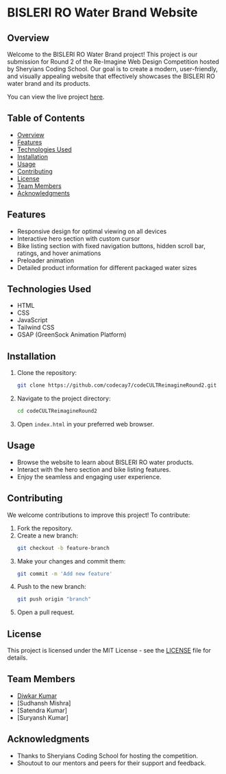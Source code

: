 # BISLERI RO Water Brand Website

## Overview
Welcome to the BISLERI RO Water Brand project! This project is our submission for Round 2 of the Re-Imagine Web Design Competition hosted by Sheryians Coding School. Our goal is to create a modern, user-friendly, and visually appealing website that effectively showcases the BISLERI RO water brand and its products.

You can view the live project [here](https://code-cult-reimagine-round2.vercel.app/).

## Table of Contents
- [Overview](#overview)
- [Features](#features)
- [Technologies Used](#technologies-used)
- [Installation](#installation)
- [Usage](#usage)
- [Contributing](#contributing)
- [License](#license)
- [Team Members](#team-members)
- [Acknowledgments](#acknowledgments)

## Features
- Responsive design for optimal viewing on all devices
- Interactive hero section with custom cursor
- Bike listing section with fixed navigation buttons, hidden scroll bar, ratings, and hover animations
- Preloader animation
- Detailed product information for different packaged water sizes

## Technologies Used
- HTML
- CSS
- JavaScript
- Tailwind CSS
- GSAP (GreenSock Animation Platform)


## Installation
1. Clone the repository:
    ```bash
    git clone https://github.com/codecay7/codeCULTReimagineRound2.git
    ```
2. Navigate to the project directory:
    ```bash
    cd codeCULTReimagineRound2
    ```
3. Open `index.html` in your preferred web browser.

## Usage
- Browse the website to learn about BISLERI RO water products.
- Interact with the hero section and bike listing features.
- Enjoy the seamless and engaging user experience.

## Contributing
We welcome contributions to improve this project! To contribute:
1. Fork the repository.
2. Create a new branch:
    ```bash
    git checkout -b feature-branch
    ```
3. Make your changes and commit them:
    ```bash
    git commit -m 'Add new feature'
    ```
4. Push to the new branch:
    ```bash
    git push origin "branch"
    ```
5. Open a pull request.

## License
This project is licensed under the MIT License - see the [LICENSE](LICENSE) file for details.

## Team Members
- [Diwkar Kumar](https://github.com/codecay7)
- [Sudhansh Mishra]
- [Satendra Kumar]
- [Suryansh Kumar]

## Acknowledgments
- Thanks to Sheryians Coding School for hosting the competition.
- Shoutout to our mentors and peers for their support and feedback.

